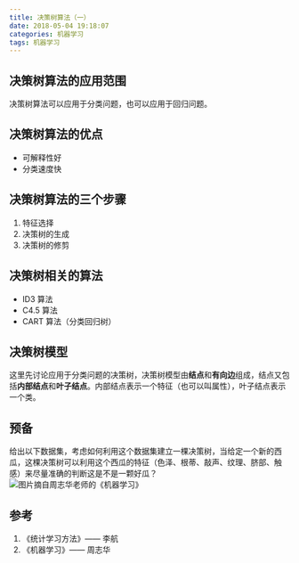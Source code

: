 ```yaml
---
title: 决策树算法（一）
date: 2018-05-04 19:18:07
categories: 机器学习
tags: 机器学习
---
```


## 决策树算法的应用范围
决策树算法可以应用于分类问题，也可以应用于回归问题。

## 决策树算法的优点
- 可解释性好
- 分类速度快

## 决策树算法的三个步骤
1. 特征选择
2. 决策树的生成
3. 决策树的修剪

## 决策树相关的算法
- ID3 算法
- C4.5 算法
- CART 算法（分类回归树）

## 决策树模型
这里先讨论应用于分类问题的决策树，决策树模型由**结点**和**有向边**组成，结点又包括**内部结点**和**叶子结点**。内部结点表示一个特征（也可以叫属性），叶子结点表示一个类。

## 预备
给出以下数据集，考虑如何利用这个数据集建立一棵决策树，当给定一个新的西瓜，这棵决策树可以利用这个西瓜的特征（色泽、根蒂、敲声、纹理、脐部、触感）来尽量准确的判断这是不是一颗好瓜？
![图片摘自周志华老师的《机器学习》](/img/decision_tree1_1.webp)

## 参考
1. 《统计学习方法》—— 李航
2. 《机器学习》—— 周志华
